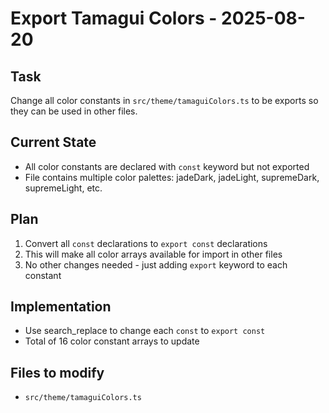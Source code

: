 # Export Tamagui Colors - 2025-08-20

## Task

Change all color constants in `src/theme/tamaguiColors.ts` to be exports so they can be used in other files.

## Current State

- All color constants are declared with `const` keyword but not exported
- File contains multiple color palettes: jadeDark, jadeLight, supremeDark, supremeLight, etc.

## Plan

1. Convert all `const` declarations to `export const` declarations
2. This will make all color arrays available for import in other files
3. No other changes needed - just adding `export` keyword to each constant

## Implementation

- Use search_replace to change each `const` to `export const`
- Total of 16 color constant arrays to update

## Files to modify

- `src/theme/tamaguiColors.ts`

